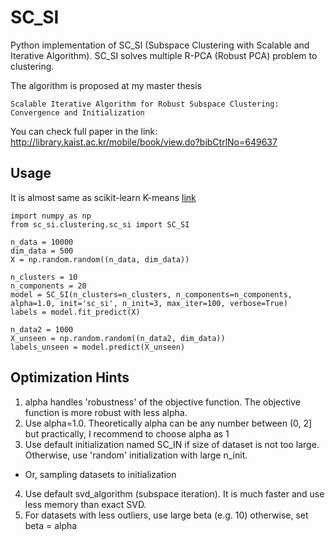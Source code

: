 # SC_SI

Python implementation of SC_SI (Subspace Clustering with Scalable and Iterative Algorithm).
SC_SI solves multiple R-PCA (Robust PCA) problem to clustering.

The algorithm is proposed at my master thesis

`Scalable Iterative Algorithm for Robust Subspace Clustering: Convergence and Initialization`

You can check full paper in the link: http://library.kaist.ac.kr/mobile/book/view.do?bibCtrlNo=649637

## Usage

It is almost same as scikit-learn K-means [link](http://scikit-learn.org/stable/modules/generated/sklearn.cluster.KMeans.html)
```
import numpy as np
from sc_si.clustering.sc_si import SC_SI

n_data = 10000
dim_data = 500
X = np.random.random((n_data, dim_data))

n_clusters = 10
n_components = 20
model = SC_SI(n_clusters=n_clusters, n_components=n_components, alpha=1.0, init='sc_si', n_init=3, max_iter=100, verbose=True)
labels = model.fit_predict(X)

n_data2 = 1000
X_unseen = np.random.random((n_data2, dim_data))
labels_unseen = model.predict(X_unseen)
```

## Optimization Hints

1. alpha handles 'robustness' of the objective function. The objective function is more robust with less alpha.
2. Use alpha=1.0. Theoretically alpha can be any number between (0, 2] but practically, I recommend to choose alpha as 1
3. Use default initialization named SC_IN if size of dataset is not too large. Otherwise, use 'random' initialization with large n_init.
  - Or, sampling datasets to initialization
4. Use default svd_algorithm (subspace iteration). It is much faster and use less memory than exact SVD.
5. For datasets with less outliers, use large beta (e.g. 10) otherwise, set beta = alpha
